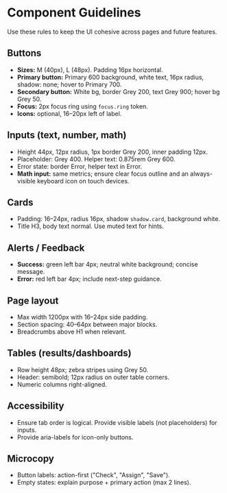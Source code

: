 # Component Guidelines

Use these rules to keep the UI cohesive across pages and future features.

## Buttons
- **Sizes:** M (40px), L (48px). Padding 16px horizontal.
- **Primary button:** Primary 600 background, white text, 16px radius, shadow: none; hover to Primary 700.
- **Secondary button:** White bg, border Grey 200, text Grey 900; hover bg Grey 50.
- **Focus:** 2px focus ring using `focus.ring` token.
- **Icons:** optional, 16–20px left of label.

## Inputs (text, number, math)
- Height 44px, 12px radius, 1px border Grey 200, inner padding 12px.
- Placeholder: Grey 400. Helper text: 0.875rem Grey 600.
- Error state: border Error, helper text in Error.
- **Math input:** same metrics; ensure clear focus outline and an always-visible keyboard icon on touch devices.

## Cards
- Padding: 16–24px, radius 16px, shadow `shadow.card`, background white.
- Title H3, body text normal. Use muted text for hints.

## Alerts / Feedback
- **Success:** green left bar 4px; neutral white background; concise message.
- **Error:** red left bar 4px; include next-step guidance.

## Page layout
- Max width 1200px with 16–24px side padding.
- Section spacing: 40–64px between major blocks.
- Breadcrumbs above H1 when relevant.

## Tables (results/dashboards)
- Row height 48px; zebra stripes using Grey 50.
- Header: semibold; 12px radius on outer table corners.
- Numeric columns right-aligned.

## Accessibility
- Ensure tab order is logical. Provide visible labels (not placeholders) for inputs.
- Provide aria-labels for icon-only buttons.

## Microcopy
- Button labels: action-first ("Check", "Assign", "Save").
- Empty states: explain purpose + primary action (max 2 lines).
